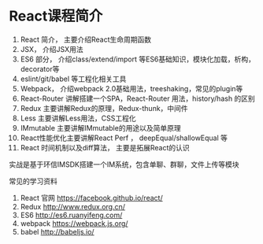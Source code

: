 # React课程简介

1. React 简介， 主要介绍React生命周期函数
2. JSX， 介绍JSX用法
3. ES6 部分， 介绍class/extend/import 等ES6基础知识，模块化加载，析构，decorator等
4. eslint/git/babel 等工程化相关工具
5. Webpack， 介绍webpack 2.0基础用法，treeshaking，常见的plugin等
6. React-Router 讲解搭建一个SPA，React-Router 用法，history/hash 的区别
7. Redux 主要讲解Redux的原理，Redux-thunk，中间件
8. Less 主要讲解Less用法，CSS工程化
9. IMmutable 主要讲解IMmutable的用途以及简单原理
10. React性能优化主要讲解React Perf ， deepEqual/shallowEqual 等
11. React 时间机制以及diff算法， 主要是拓展React的认识

实战是基于环信IMSDK搭建一个IM系统，包含单聊、群聊，文件上传等模块



常见的学习资料

1. React 官网 https://facebook.github.io/react/
2. Redux http://www.redux.org.cn/
3. ES6 http://es6.ruanyifeng.com/
4. webpack https://webpack.js.org/
5. babel  http://babeljs.io/












